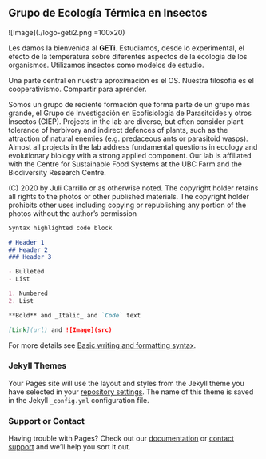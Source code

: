 ## Grupo de Ecología Térmica en Insectos

![Image](./logo-geti2.png =100x20)

Les damos la bienvenida al **GETi**. Estudiamos, desde lo experimental, el efecto de la temperatura sobre diferentes aspectos de la ecología de los organismos. Utilizamos insectos como modelos de estudio.

Una parte central en nuestra aproximación es el OS. Nuestra filosofía es el cooperativismo. Compartir para aprender.

Somos un grupo de reciente formación que forma parte de un grupo más grande, el Grupo de Investigación en Ecofisiología de Parasitoides y otros Insectos (GIEP). Projects in the lab are diverse, but often consider plant tolerance of herbivory and indirect defences of plants, such as the attraction of natural enemies (e.g. predaceous ants or parasitoid wasps). Almost all projects in the lab address fundamental questions in ecology and evolutionary biology with a strong applied component. Our lab is affiliated with the Centre for Sustainable Food Systems at the UBC Farm and the Biodiversity Research Centre.

(C) 2020 by Juli Carrillo or as otherwise noted. The copyright holder retains all rights to the photos or other published materials. The copyright holder prohibits other uses including copying or republishing any portion of the photos without the author’s permission

```markdown
Syntax highlighted code block

# Header 1
## Header 2
### Header 3

- Bulleted
- List

1. Numbered
2. List

**Bold** and _Italic_ and `Code` text

[Link](url) and ![Image](src)
```

For more details see [Basic writing and formatting syntax](https://docs.github.com/en/github/writing-on-github/getting-started-with-writing-and-formatting-on-github/basic-writing-and-formatting-syntax).

### Jekyll Themes

Your Pages site will use the layout and styles from the Jekyll theme you have selected in your [repository settings](https://github.com/josecrespo89/geti/settings/pages). The name of this theme is saved in the Jekyll `_config.yml` configuration file.

### Support or Contact

Having trouble with Pages? Check out our [documentation](https://docs.github.com/categories/github-pages-basics/) or [contact support](https://support.github.com/contact) and we’ll help you sort it out.
